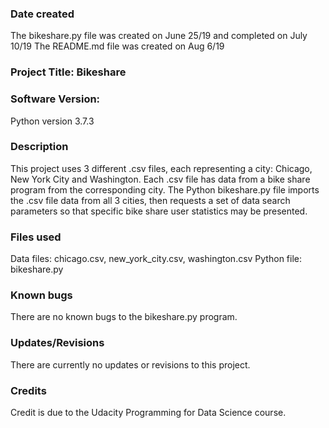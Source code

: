 ### Date created
The bikeshare.py file was created on June 25/19 and completed on July 10/19
The README.md file was created on Aug 6/19

### Project Title: Bikeshare

### Software Version:
Python version 3.7.3

### Description
This project uses 3 different .csv files, each representing a city:
Chicago, New York City and Washington. Each .csv file has data from a bike share
program from the corresponding city. The Python bikeshare.py file imports the
.csv file data from all 3 cities, then requests a set of data search
parameters so that specific bike share user statistics may be presented.

### Files used
Data files: chicago.csv, new_york_city.csv, washington.csv
Python file: bikeshare.py

### Known bugs
There are no known bugs to the bikeshare.py program.

### Updates/Revisions
There are currently no updates or revisions to this project.

### Credits
Credit is due to the Udacity Programming for Data Science course.
